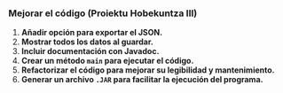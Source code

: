 ### Mejorar el código (Proiektu Hobekuntza III)

1. **Añadir opción para exportar el JSON.**
2. **Mostrar todos los datos al guardar.**  
	<!-- Actualmente, al guardar, es necesario presionar otro botón para mostrar los datos. -->
3. **Incluir documentación con Javadoc.**
4. **Crear un método `main` para ejecutar el código.**
5. **Refactorizar el código para mejorar su legibilidad y mantenimiento.**
6. **Generar un archivo `.JAR` para facilitar la ejecución del programa.**